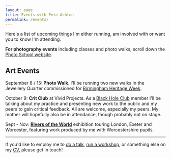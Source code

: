 ```yaml
---
layout: page
title: Events with Pete Ashton
permalink: /events/
---
```


Here's a list of upcoming things I'm either running, am involved with or want you to know I'm attending.

**For photography events** including classes and photo walks, scroll down the [Photo School website](http://photo-school.co.uk).

## Art Events

September 8 / 15: **Photo Walk**. I'll be running two new walks in the Jewellery Quarter commissioned for [Birmingham Heritage Week](http://birminghamheritageweek.co.uk).

October 9: **Crit Club** at Vivid Projects. As a [Black Hole Club](http://www.blackholeclub.com) member I'll be talking about my practice and presenting new work to the public and my peers to gain critical feedback. All are welcome, especially my peers. My mother will hopefully also be in attendance, though probably not on stage.  

Sept - Nov: [**Rivers of the World**](http://riversoftheworld.org) exhibition touring London, Exeter and Worcester, featuring work produced by me with Worcestershire pupils. 

***

If you'd like to employ me to [do a talk](http://peteashton.com/talks/), [run a workshop](http://peteashton.com/workshops/), or something else on my [CV](http://art.peteashton.com/cv/), please get in touch! 